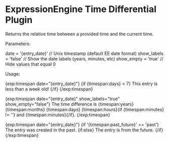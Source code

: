 ExpressionEngine Time Differential Plugin
============

Returns the relative time between a provided time and the current time.

Parameters:

date = '{entry_date}' // Unix timestamp (default EE date format)
show_labels = 'false' // Show the date labels (years, minutes, etc)
show_empty = 'true' // Hide values that equal 0

Usage:

{exp:timespan date="{entry_date}"}
{if {timespan:days} < 7}
This entry is less than a week old!
{/if}
{/exp:timespan}

{exp:timespan date="{entry_date}" show_labels="true" show_empty="false"}
The time difference is {timespan:years} {timespan:months} {timespan:days} {timespan:hours}{if {timespan:minutes} != ''} and {timespan:minutes}{/if}.
{/exp:timespan}

{exp:timespan date="{entry_date}"}
{if '{timespan:past_future}' == 'past'}
The entry was created in the past.
{if:else}
The entry is from the future.
{/if}
{/exp:timespan}